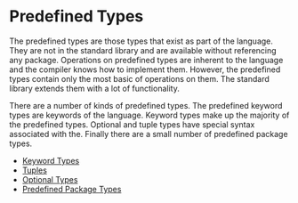 # Predefined Types

The predefined types are those types that exist as part of the language. They are not in the standard library and are available without referencing any package. Operations on predefined types are inherent to the language and the compiler knows how to implement them. However, the predefined types contain only the most basic of operations on them. The standard library extends them with a lot of functionality.

There are a number of kinds of predefined types. The predefined keyword types are keywords of the language.  Keyword types make up the majority of the predefined types. Optional and tuple types have special syntax associated with the. Finally there are a small number of predefined package types.

 * [Keyword Types](keyword-types.md)
 * [Tuples](tuples.md)
 * [Optional Types](optional-types.md)
 * [Predefined Package Types](predefined-package-types.md)
